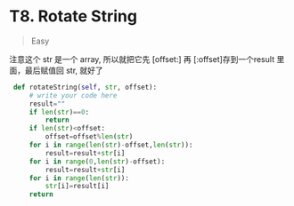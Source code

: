 # T8. Rotate String

> Easy 

注意这个 str 是一个 array, 所以就把它先 [offset:] 再 [:offset]存到一个result 里面，最后赋值回 str, 就好了

```Python
 def rotateString(self, str, offset):
     # write your code here
     result=""
     if len(str)==0:
         return 
     if len(str)<offset:
         offset=offset%len(str)
     for i in range(len(str)-offset,len(str)):
         result=result+str[i]
     for i in range(0,len(str)-offset):
         result=result+str[i]
     for i in range(len(str)):
         str[i]=result[i]
     return
```



